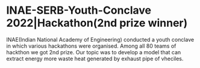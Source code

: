 # INAE-SERB-Youth-Conclave 2022|Hackathon(2nd prize winner) 

                     
INAE(Indian National Academy of Engineering) conducted a youth conclave in which various hackathons were organised. 
Among all 80 teams of hackthon we got 2nd prize. Our topic was to develop a model that can extract energy more waste heat generated by exhaust pipe of vheciles.

